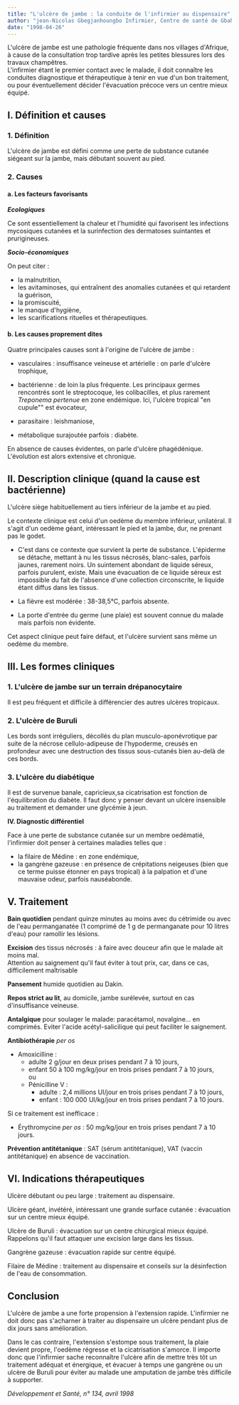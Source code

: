 ```yaml
---
title: "L'ulcère de jambe : la conduite de l'infirmier au dispensaire"
author: "jean-Nicolas Gbegjanhoungbo Infirmier, Centre de santé de Gbahouete, Bénin"
date: "1998-04-26"
---
```


<div class="teaser"><p>L'ulcère de jambe est une pathologie fréquente dans nos villages d'Afrique, à cause de la consultation trop tardive après les petites blessures lors des travaux champêtres.<br />
L'infirmier étant le premier contact avec le malade, il doit connaître les conduites diagnostique et thérapeutique à tenir en vue d'un bon traitement, ou pour éventuellement décider l'évacuation précoce vers un centre mieux équipé.</p></div>

## I. Définition et causes

### 1. Définition

L'ulcère de jambe est défini comme une perte de substance cutanée siégeant sur la jambe, mais débutant souvent au pied.

### 2. Causes

#### a. Les facteurs favorisants

***Ecologiques***

Ce sont essentiellement la chaleur et l'humidité qui favorisent les infections mycosiques cutanées et la surinfection des dermatoses suintantes et prurigineuses.

***Socio-économiques***

On peut citer :

- la malnutrition,
- les avitaminoses, qui entraînent des anomalies cutanées et qui retardent la guérison,
- la promiscuité,
- le manque d'hygiène,
- les scarifications rituelles et thérapeutiques.

#### b. Les causes proprement dites

Quatre principales causes sont à l'origine de l'ulcère de jambe :

- vasculaires : insuffisance veineuse et artérielle : on parle d'ulcère trophique,

- bactérienne : de loin la plus fréquente. Les principaux germes rencontrés sont le streptocoque, les colibacilles, et plus rarement *Treponema pertenue* en zone endémique. Ici, l'ulcère tropical "en cupule"" est évocateur,

- parasitaire : leishmaniose,

- métabolique surajoutée parfois : diabète.

En absence de causes évidentes, on parle d'ulcère phagédénique. L'évolution est alors extensive et chronique.

## II. Description clinique (quand la cause est bactérienne)

L'ulcère siège habituellement au tiers inférieur de la jambe et au pied.

Le contexte clinique est celui d'un oedème du membre inférieur, unilatéral. Il s'agit d'un oedème géant, intéressant le pied et la jambe, dur, ne prenant pas le godet.

- C'est dans ce contexte que survient la perte de substance. L'épiderme se détache, mettant à nu les tissus nécrosés, blanc-sales, parfois jaunes, rarement noirs. Un suintement abondant de liquide séreux, parfois purulent, existe. Mais une évacuation de ce liquide séreux est impossible du fait de l'absence d'une collection circonscrite, le liquide étant diffus dans les tissus.

- La fièvre est modérée : 38-38,5°C, parfois absente.

- La porte d'entrée du germe (une plaie) est souvent connue du malade mais parfois non évidente.

Cet aspect clinique peut faire défaut, et l'ulcère survient sans même un oedème du membre.

## III. Les formes cliniques

### 1. L'ulcère de jambe sur un terrain drépanocytaire

Il est peu fréquent et difficile à différencier des autres ulcères tropicaux.

### 2. L'ulcère de Buruli

Les bords sont irréguliers, décollés du plan musculo-aponévrotique par suite de la nécrose cellulo-adipeuse de l'hypoderme, creusés en profondeur avec une destruction des tissus sous-cutanés bien au-delà de ces bords.

### 3. L'ulcère du diabétique

Il est de survenue banale, capricieux,sa cicatrisation est fonction de l'équilibration du diabète. Il faut donc y penser devant un ulcère insensible au traitement et demander une glycémie à jeun.

**IV. Diagnostic différentiel**

Face à une perte de substance cutanée sur un membre oedématié, l'infirmier doit penser à certaines maladies telles que :

- la filaire de Médine : en zone endémique,
- la gangrène gazeuse : en présence de crépitations neigeuses (bien que ce terme puisse étonner en pays tropical) à la palpation et d'une mauvaise odeur, parfois nauséabonde.

## V. Traitement

**Bain quotidien** pendant quinze minutes au moins avec du cétrimide ou avec de l'eau permanganatée (1 comprimé de 1 g de permanganate pour 10 litres d'eau) pour ramollir les lésions.

**Excision** des tissus nécrosés : à faire avec douceur afin que le malade ait moins mal.  
Attention au saignement qu'il faut éviter à tout prix, car, dans ce cas, difficilement maîtrisable

**Pansement** humide quotidien au Dakin.

**Repos strict au lit**, au domicile, jambe surélevée, surtout en cas d'insuffisance veineuse.

**Antalgique** pour soulager le malade: paracétamol, novalgine... en comprimés. Eviter l'acide acétyl-salicilique qui peut faciliter le saignement.

**Antibiothérapie** *per os*

- Amoxicilline :
  - adulte 2 g/jour en deux prises pendant 7 à 10 jours,
  - enfant 50 à 100 mg/kg/jour en trois prises pendant 7 à 10 jours,  
    ou
  - Pénicilline V :
    - adulte : 2,4 millions UI/jour en trois prises pendant 7 à 10 jours,
    - enfant : 100 000 Ul/kg/jour en trois prises pendant 7 à 10 jours.

Si ce traitement est inefficace :

- Érythromycine *per os* : 50 mg/kg/jour en trois prises pendant 7 à 10 jours.

**Prévention antitétanique** : SAT (sérum antitétanique), VAT (vaccin antitétanique) en absence de vaccination.

## VI. Indications thérapeutiques

Ulcère débutant ou peu large : traitement au dispensaire.

Ulcère géant, invétéré, intéressant une grande surface cutanée : évacuation sur un centre mieux équipé.

Ulcère de Buruli : évacuation sur un centre chirurgical mieux équipé. Rappelons qu'il faut attaquer une excision large dans les tissus.

Gangrène gazeuse : évacuation rapide sur centre équipé.

Filaire de Médine : traitement au dispensaire et conseils sur la désinfection de l'eau de consommation.

## Conclusion

L'ulcère de jambe a une forte propension à l'extension rapide. L'infirmier ne doit donc pas s'acharner à traiter au dispensaire un ulcère pendant plus de dix jours sans amélioration.

Dans le cas contraire, l'extension s'estompe sous traitement, la plaie devient propre, l'oedème régresse et la cicatrisation s'amorce. Il importe donc que l'infirmier sache reconnaître l'ulcère afin de mettre très tôt un traitement adéquat et énergique, et évacuer à temps une gangrène ou un ulcère de Buruli pour éviter au malade une amputation de jambe très difficile à supporter.

*Développement et Santé, n° 134, avril 1998*
